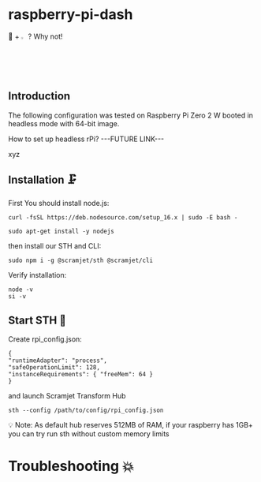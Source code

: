 # raspberry-pi-dash

 🚀 + <img width="2%" src="https://user-images.githubusercontent.com/81818614/219020422-56b87af7-fb08-4de3-9a92-b95c550fc834.svg"> ? Why not!
 
 ## Introduction

The following configuration was tested on Raspberry Pi Zero 2 W booted in headless mode with 64-bit image.

How to set up headless rPi? ---FUTURE LINK---

xyz

## Installation :clamp:

First You should install node.js:
```
curl -fsSL https://deb.nodesource.com/setup_16.x | sudo -E bash -
```
```
sudo apt-get install -y nodejs
```
then install our STH and CLI:

```
sudo npm i -g @scramjet/sth @scramjet/cli
```

Verify installation:
```
node -v
si -v
```

## Start STH :checkered_flag:

Create rpi_config.json:
```
{
"runtimeAdapter": "process",
"safeOperationLimit": 128,
"instanceRequirements": { "freeMem": 64 }
}
```

and launch Scramjet Transform Hub 
```
sth --config /path/to/config/rpi_config.json
```
:bulb: Note: As default hub reserves 512MB of RAM, if your raspberry has 1GB+ you can try run sth without custom memory limits

# Troubleshooting :collision:
